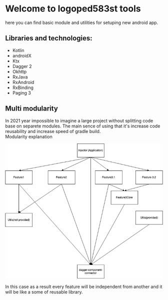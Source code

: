 # Welcome to logoped583st tools
here you can find basic module and utilities for setuping new android app.

## Libraries and technologies:
- Kotlin
- androidX
- Ktx
- Dagger 2
- Okhttp
- RxJava
- RxAndroid
- RxBinding
- Paging 3

## Multi modularity
In 2021 year impossible to imagine a large project without splitting code base on separete modules. The main sence of using that it's increase code reusability and increase speed of gradle build.
<br/>
Modularity explanation 

![1](images/modularity_diagram.png)

In this case as a result every feature will be independent from another and it will be like a some of reusable library.